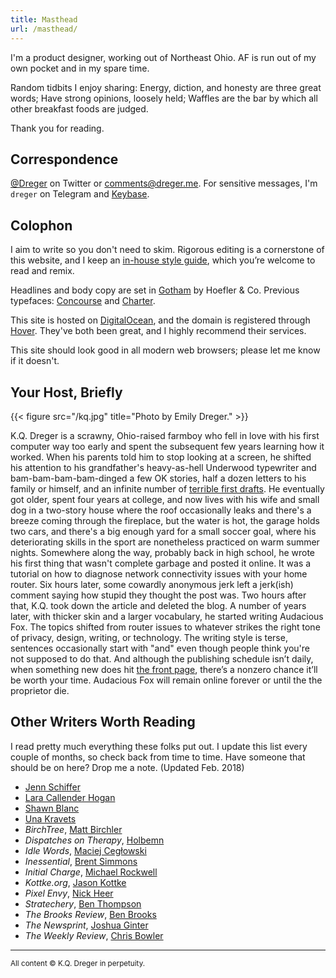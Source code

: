 ```yaml
---
title: Masthead
url: /masthead/
---
```


I'm a product designer, working out of Northeast Ohio. AF is run out of my own pocket and in my spare time. 

Random tidbits I enjoy sharing: Energy, diction, and honesty are three great words; Have strong opinions, loosely held; Waffles are the bar by which all other breakfast foods are judged. 

Thank you for reading.

## Correspondence

[@Dreger](https://twitter.com/dreger) on Twitter or <comments@dreger.me>. For sensitive messages, I'm `dreger` on Telegram and [Keybase][].

[keybase]: https://keybase.io/dreger 

## Colophon

I aim to write so you don't need to skim. Rigorous editing is a cornerstone of this website, and I keep an [in-house style guide](/projects/style-guide), which you’re welcome to read and remix. 

Headlines and body copy are set in [Gotham](https://www.typography.com/fonts/gotham/overview/) by Hoefler &amp; Co. Previous typefaces: [Concourse](http://practicaltypography.com/concourse.html) and [Charter](http://practicaltypography.com/charter.html). 

This site is hosted on [DigitalOcean](https://www.digitalocean.com), and the domain is registered through [Hover](http://hover.com). They've both been great, and I highly recommend their services. 

This site should look good in all modern web browsers; please let me know if it doesn't. 

## Your Host, Briefly 

{{< figure src="/kq.jpg" title="Photo by Emily Dreger." >}}

K.Q. Dreger is a scrawny, Ohio-raised farmboy who fell in love with his first computer way too early and spent the subsequent few years learning how it worked. When his parents told him to stop looking at a screen, he shifted his attention to his grandfather's heavy-as-hell Underwood typewriter and bam-bam-bam-bam-dinged a few OK stories, half a dozen letters to his family or himself, and an infinite number of [terrible first drafts](https://www.brainpickings.org/2013/11/22/bird-by-bird-anne-lamott/). He eventually got older, spent four years at college, and now lives with his wife and small dog in a two-story house where the roof occasionally leaks and there's a breeze coming through the fireplace, but the water is hot, the garage holds two cars, and there's a big enough yard for a small soccer goal, where his deteriorating skills in the sport are nonetheless practiced on warm summer nights. Somewhere along the way, probably back in high school, he wrote his first thing that wasn't complete garbage and posted it online. It was a tutorial on how to diagnose network connectivity issues with your home router. Six hours later, some cowardly anonymous jerk left a jerk(ish) comment saying how stupid they thought the post was. Two hours after that, K.Q. took down the article and deleted the blog. A number of years later, with thicker skin and a larger vocabulary, he started writing Audacious Fox. The topics shifted from router issues to whatever strikes the right tone of privacy, design, writing, or technology. The writing style is terse, sentences occasionally start with "and" even though people think you're not supposed to do that. And although the publishing schedule isn’t daily, when something new does hit [the front page](/), there’s a nonzero chance it’ll be worth your time. Audacious Fox will remain online forever or until the the proprietor die. 





## Other Writers Worth Reading 

I read pretty much everything these folks put out. I update this list every couple of months, so check back from time to time. Have someone that should be on here? Drop me a note. (Updated Feb. 2018)

- [Jenn Schiffer](https://medium.com/@jennschiffer)
- [Lara Callender Hogan](http://larahogan.me/blog/)
- [Shawn Blanc](https://shawnblanc.net)
- [Una Kravets](https://una.im/archive/#💁)
- _BirchTree_, [Matt Birchler](https://birchtree.me)
- _Dispatches on Therapy_, [Holbemn](http://holbemn.xyz)
- _Idle Words_, [Maciej Cegłowski](http://idlewords.com)
- _Inessential_, [Brent Simmons](http://inessential.com)
- _Initial Charge_, [Michael Rockwell](http://initialcharge.net)
- _Kottke.org_, [Jason Kottke](http://kottke.org)
- _Pixel Envy_, [Nick Heer](http://pxlnv.com)
- _Stratechery_, [Ben Thompson](https://stratechery.com)
- _The Brooks Review_, [Ben Brooks](https://brooksreview.net)
- _The Newsprint_, [Joshua Ginter](http://thenewsprint.co)
- _The Weekly Review_, [Chris Bowler](http://chrisbowler.com/journal)

<hr>

<p><small>All content &copy; K.Q. Dreger in perpetuity.</small></p>